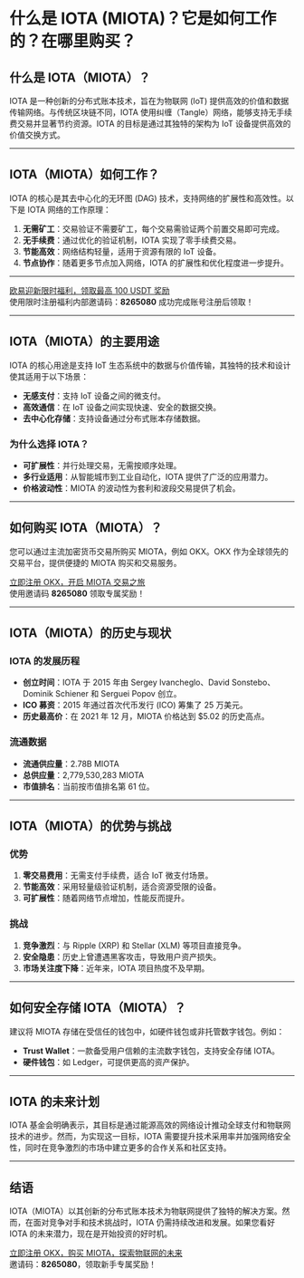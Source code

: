 # 什么是 IOTA (MIOTA)？它是如何工作的？在哪里购买？



## 什么是 IOTA（MIOTA）？

IOTA 是一种创新的分布式账本技术，旨在为物联网 (IoT) 提供高效的价值和数据传输网络。与传统区块链不同，IOTA 使用纠缠（Tangle）网络，能够支持无手续费交易并显著节约资源。IOTA 的目标是通过其独特的架构为 IoT 设备提供高效的价值交换方式。

---

## IOTA（MIOTA）如何工作？

IOTA 的核心是其去中心化的无环图 (DAG) 技术，支持网络的扩展性和高效性。以下是 IOTA 网络的工作原理：

1. **无需矿工**：交易验证不需要矿工，每个交易需验证两个前置交易即可完成。
2. **无手续费**：通过优化的验证机制，IOTA 实现了零手续费交易。
3. **节能高效**：网络结构轻量，适用于资源有限的 IoT 设备。
4. **节点协作**：随着更多节点加入网络，IOTA 的扩展性和优化程度进一步提升。

---
[欧易迎新限时福利，领取最高 100 USDT 奖励](https://bit.ly/OKXe)  
使用限时注册福利内部邀请码：**8265080** 成功完成账号注册后领取！

---

## IOTA（MIOTA）的主要用途

IOTA 的核心用途是支持 IoT 生态系统中的数据与价值传输，其独特的技术和设计使其适用于以下场景：

- **无感支付**：支持 IoT 设备之间的微支付。
- **高效通信**：在 IoT 设备之间实现快速、安全的数据交换。
- **去中心化存储**：支持设备通过分布式账本存储数据。

### 为什么选择 IOTA？

- **可扩展性**：并行处理交易，无需按顺序处理。
- **多行业适用**：从智能城市到工业自动化，IOTA 提供了广泛的应用潜力。
- **价格波动性**：MIOTA 的波动性为套利和波段交易提供了机会。

---

## 如何购买 IOTA（MIOTA）？

您可以通过主流加密货币交易所购买 MIOTA，例如 OKX。OKX 作为全球领先的交易平台，提供便捷的 MIOTA 购买和交易服务。

[立即注册 OKX，开启 MIOTA 交易之旅](https://bit.ly/OKXe)  
使用邀请码 **8265080** 领取专属奖励！

---

## IOTA（MIOTA）的历史与现状

### IOTA 的发展历程

- **创立时间**：IOTA 于 2015 年由 Sergey Ivancheglo、David Sonstebo、Dominik Schiener 和 Serguei Popov 创立。
- **ICO 募资**：2015 年通过首次代币发行 (ICO) 筹集了 25 万美元。
- **历史最高价**：在 2021 年 12 月，MIOTA 价格达到 $5.02 的历史高点。

### 流通数据

- **流通供应量**：2.78B MIOTA
- **总供应量**：2,779,530,283 MIOTA
- **市值排名**：当前按市值排名第 61 位。

---

## IOTA（MIOTA）的优势与挑战

### 优势

1. **零交易费用**：无需支付手续费，适合 IoT 微支付场景。
2. **节能高效**：采用轻量级验证机制，适合资源受限的设备。
3. **可扩展性**：随着网络节点增加，性能反而提升。

### 挑战

1. **竞争激烈**：与 Ripple (XRP) 和 Stellar (XLM) 等项目直接竞争。
2. **安全隐患**：历史上曾遭遇黑客攻击，导致用户资产损失。
3. **市场关注度下降**：近年来，IOTA 项目热度不及早期。

---

## 如何安全存储 IOTA（MIOTA）？

建议将 MIOTA 存储在受信任的钱包中，如硬件钱包或非托管数字钱包。例如：

- **Trust Wallet**：一款备受用户信赖的主流数字钱包，支持安全存储 IOTA。
- **硬件钱包**：如 Ledger，可提供更高的资产保护。

---

## IOTA 的未来计划

IOTA 基金会明确表示，其目标是通过能源高效的网络设计推动全球支付和物联网技术的进步。然而，为实现这一目标，IOTA 需要提升技术采用率并加强网络安全性，同时在竞争激烈的市场中建立更多的合作关系和社区支持。

---

## 结语

IOTA（MIOTA）以其创新的分布式账本技术为物联网提供了独特的解决方案。然而，在面对竞争对手和技术挑战时，IOTA 仍需持续改进和发展。如果您看好 IOTA 的未来潜力，现在是开始投资的好时机。

[立即注册 OKX，购买 MIOTA，探索物联网的未来](https://bit.ly/OKXe)  
邀请码：**8265080**，领取新手专属奖励！
